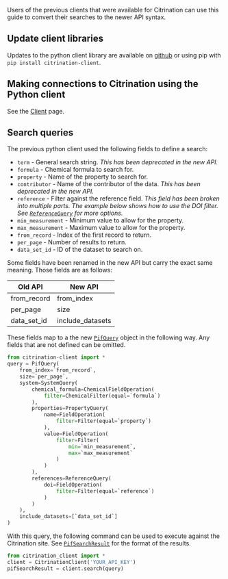 Users of the previous clients that were available for Citrination can use this guide to convert their searches to the newer API syntax.

## Update client libraries

Updates to the python client library are available on [github](https://github.com/CitrineInformatics/python-citrination-client) or using pip with `pip install citrination-client`.

## Making connections to Citrination using the Python client

See the [Client](!api/client/Client) page.

## Search queries

The previous python client used the following fields to define a search:

* `term` - General search string. _This has been deprecated in the new API._
* `formula` - Chemical formula to search for.
* `property` - Name of the property to search for.
* `contributor` - Name of the contributor of the data. _This has been deprecated in the new API._
* `reference` - Filter against the reference field. _This field has been broken into multiple parts. The example below shows how to use the DOI filter. See [`ReferenceQuery`](!api/search/pif/query/core/ReferenceQuery) for more options._
* `min_measurement` - Minimum value to allow for the property.
* `max_measurement` - Maximum value to allow for the property.
* `from_record` - Index of the first record to return.
* `per_page` - Number of results to return.
* `data_set_id` - ID of the dataset to search on.

Some fields have been renamed in the new API but carry the exact same meaning. Those fields are as follows:

| Old API | New API |
|---------|---------|
| from_record | from_index |
| per_page | size |
| data_set_id | include_datasets |

These fields map to a the new [`PifQuery`](!api/search/pif/query/PifQuery) object in the following way. Any fields that are not defined can be omitted.

```Python
from citrination-client import *
query = PifQuery(
    from_index=`from_record`,
    size=`per_page`,
    system=SystemQuery(
        chemical_formula=ChemicalFieldOperation(
            filter=ChemicalFilter(equal=`formula`)
        ),
        properties=PropertyQuery(
            name=FieldOperation(
                filter=Filter(equal=`property`)
            ),
            value=FieldOperation(
                filter=Filter(
                    min=`min_measurement`,
                    max=`max_measurement`
                )
            )
        ),
        references=ReferenceQuery(
            doi=FieldOperation(
                filter=Filter(equal=`reference`)
            )
        )
    ),
    include_datasets=[`data_set_id`]
)
```

With this query, the following command can be used to execute against the Citrination site. See [`PifSearchResult`](!api/search/pif/result/PifSearchResult) for the format of the results.

```Python
from citrination_client import *
client = CitrinationClient('YOUR_API_KEY')
pifSearchResult = client.search(query)
```
